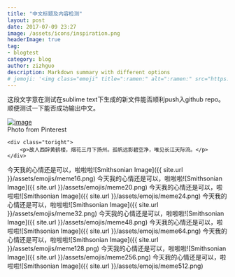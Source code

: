 ```yaml
---
title: "中文标题及内容检测"
layout: post
date: 2017-07-09 23:27
image: /assets/icons/inspiration.png
headerImage: true
tag:
- blogtest
category: blog
author: zizhguo
description: Markdown summary with different options
# jemoji: '<img class="emoji" title=":ramen:" alt=":ramen:" src="https://assets.github.com/images/icons/emoji/unicode/1f35c.png" height="20" width="20" align="absmiddle">'
---
```


这段文字意在测试在sublime text下生成的新文件能否顺利push入github repo。顺便测试一下能否成功输出中文。

<div class="side-by-side">
    <div class="toleft">
        <a href="http://40.media.tumblr.com/8ce2d72ee72cb84abfd7f490d6cdbeed/tumblr_njrnf6cqRN1qla6e4o1_1280.jpg"><img src="http://40.media.tumblr.com/8ce2d72ee72cb84abfd7f490d6cdbeed/tumblr_njrnf6cqRN1qla6e4o1_1280.jpg" alt="image">
</a>
        <figcaption class="caption">Photo from Pinterest</figcaption>
    </div>

    <div class="toright">
        <p>故人西辞黄鹤楼，烟花三月下扬州。孤帆远影碧空净，唯见长江天际流。</p>
    </div>
</div>

今天我的心情还是可以，啦啦啦![Smithsonian Image]({{ site.url }}/assets/emojis/meme16.png) 
今天我的心情还是可以，啦啦啦![Smithsonian Image]({{ site.url }}/assets/emojis/meme20.png) 
今天我的心情还是可以，啦啦啦![Smithsonian Image]({{ site.url }}/assets/emojis/meme24.png) 
今天我的心情还是可以，啦啦啦![Smithsonian Image]({{ site.url }}/assets/emojis/meme32.png) 
今天我的心情还是可以，啦啦啦![Smithsonian Image]({{ site.url }}/assets/emojis/meme48.png) 
今天我的心情还是可以，啦啦啦![Smithsonian Image]({{ site.url }}/assets/emojis/meme64.png) 
今天我的心情还是可以，啦啦啦![Smithsonian Image]({{ site.url }}/assets/emojis/meme128.png) 
今天我的心情还是可以，啦啦啦![Smithsonian Image]({{ site.url }}/assets/emojis/meme256.png) 
今天我的心情还是可以，啦啦啦![Smithsonian Image]({{ site.url }}/assets/emojis/meme512.png) 